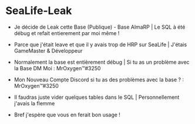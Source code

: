# SeaLife-Leak

- Je décide de Leak cette Base (Publique) - Base AlmaRP | Le SQL à été débug et refait entierement par moi même !

- Parce que j'était leave et que il y avais trop de HRP sur SeaLife | J'étais GameMaster & Développeur

- Normalement la base est entièrement débug | Si tu as un problème avec la Base DM Moi :  MrOxygen™#3250

- Mon Nouveau Compte Discord si tu as des problèmes avec la base ? : MrOxygen™#3250

- Il faudras juste vider quelques tables dans le SQL | Personnellement j'avais la flemme 

- Bref j'espère que vous en ferait bon usage !
